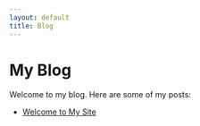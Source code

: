 ```yaml
---
layout: default
title: Blog
---
```


# My Blog

Welcome to my blog. Here are some of my posts:

- [Welcome to My Site](https://username.github.io/2025/04/04/welcome-to-my-site/)
